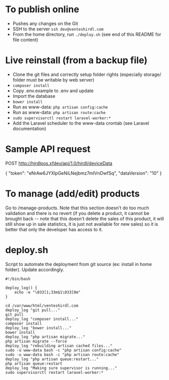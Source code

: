 To publish online
===
- Pushes any changes on the Git
- SSH to the server `ssh dev@venteshirdl.com`
- From the home directory, run `./deploy.sh` (see end of this README for file content)

Live reinstall (from a backup file)
===
- Clone the git files and correctly setup folder rights (especially storage/ folder must be writable by web server)
- `composer install`
- Copy .env.example to .env and update
- Import the database
- `bower install`
- Run as www-data: `php artisan config:cache`
- Run as www-data: `php artisan route:cache`
- `sudo supervisorctl restart laravel-worker:*`
- Add the Laravel scheduler to the www-data crontab (see Laravel documentation)

Sample API request
===
POST http://hirdlpos.xfdev/api/1.0/hirdl/deviceData

{
	"token": "eNrAw6JYXlpGeNiLNejbmz7mIVnDwfSq",
	"dataVersion": "10"
}

To manage (add/edit) products
===
Go to /manage-products. Note that this section doesn't do too much validation and there is no revert (if you delete a product, it cannot be brought back -- note that this doesn't delete the sales of this product, it will still show up in sale statistics, it is just not available for new sales) so it is better that only the developer has access to it.

deploy.sh
===
Script to automate the deployment from git source (ex: install in home folder). Update accordingly.

```
#!/bin/bash

deploy_log() {
	echo -e "\033[1;33m$1\033[0m"
}

cd /var/www/html/venteshirdl.com
deploy_log "git pull..."
git pull
deploy_log "composer install..."
composer install
deploy_log "bower install..."
bower install
deploy_log "php artisan migrate..."
php artisan migrate --force
deploy_log "rebuilding artisan cached files..."
sudo -u www-data bash -c "php artisan config:cache"
sudo -u www-data bash -c "php artisan route:cache"
deploy_log "php artisan queue:restart..."
php artisan queue:restart
deploy_log "Making sure supervisor is running..."
sudo supervisorctl restart laravel-worker:*
```